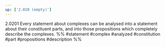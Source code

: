 ```yaml
---
up: ['2.020 (empty)']
---
```

2.0201 Every statement about complexes can be analysed into a statement about their constituent parts, and into those propositions which completely describe the complexes.
%%
#statement #complex #analyzed #constitution #part #propositions #description %%